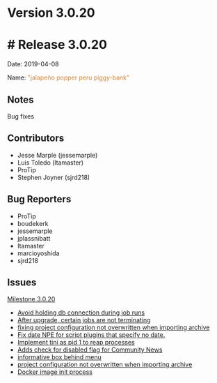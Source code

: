 # Version 3.0.20



# # Release 3.0.20

Date: 2019-04-08

Name: <span style="color: peru"><span class="glyphicon glyphicon-piggy-bank"></span> "jalapeño popper peru piggy-bank"</span>

## Notes

Bug fixes

## Contributors

- Jesse Marple (jessemarple)
- Luis Toledo (ltamaster)
- ProTip
- Stephen Joyner (sjrd218)

## Bug Reporters

- ProTip
- boudekerk
- jessemarple
- jplassnibatt
- ltamaster
- marcioyoshida
- sjrd218

## Issues

[Milestone 3.0.20](https://github.com/qwcontrol/qwcontrol/milestone/105)

- [Avoid holding db connection during job runs](https://github.com/qwcontrol/qwcontrol/pull/4678)
- [After upgrade, certain jobs are not terminating](https://github.com/qwcontrol/qwcontrol/issues/4677)
- [fixing project configuration not overwritten when importing archive](https://github.com/qwcontrol/qwcontrol/pull/4672)
- [Fix date NPE for script plugins that specify no date.](https://github.com/qwcontrol/qwcontrol/pull/4666)
- [Implement tini as pid 1 to reap processes](https://github.com/qwcontrol/qwcontrol/pull/4663)
- [Adds check for disabled flag for Community News](https://github.com/qwcontrol/qwcontrol/pull/4661)
- [informative box behind menu](https://github.com/qwcontrol/qwcontrol/issues/4597)
- [project configuration not overwritten when importing archive](https://github.com/qwcontrol/qwcontrol/issues/4582)
- [Docker image init process](https://github.com/qwcontrol/qwcontrol/issues/4402)
